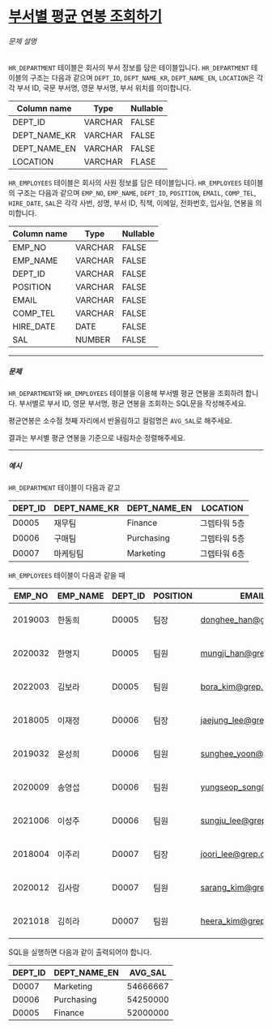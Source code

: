 # [부서별 평균 연봉 조회하기](https://school.programmers.co.kr/learn/courses/30/lessons/284529)


###### 문제 설명


`HR_DEPARTMENT` 테이블은 회사의 부서 정보를 담은 테이블입니다. `HR_DEPARTMENT` 테이블의 구조는 다음과 같으며 `DEPT_ID`, `DEPT_NAME_KR`, `DEPT_NAME_EN`, `LOCATION`은 각각 부서 ID, 국문 부서명, 영문 부서명, 부서 위치를 의미합니다.




| Column name | Type | Nullable |
| --- | --- | --- |
| DEPT\_ID | VARCHAR | FALSE |
| DEPT\_NAME\_KR | VARCHAR | FALSE |
| DEPT\_NAME\_EN | VARCHAR | FALSE |
| LOCATION | VARCHAR | FLASE |


`HR_EMPLOYEES` 테이블은 회사의 사원 정보를 담은 테이블입니다. `HR_EMPLOYEES` 테이블의 구조는 다음과 같으며 `EMP_NO`, `EMP_NAME`, `DEPT_ID`, `POSITION`, `EMAIL`, `COMP_TEL`, `HIRE_DATE`, `SAL`은 각각 사번, 성명, 부서 ID, 직책, 이메일, 전화번호, 입사일, 연봉을 의미합니다.




| Column name | Type | Nullable |
| --- | --- | --- |
| EMP\_NO | VARCHAR | FALSE |
| EMP\_NAME | VARCHAR | FALSE |
| DEPT\_ID | VARCHAR | FALSE |
| POSITION | VARCHAR | FALSE |
| EMAIL | VARCHAR | FALSE |
| COMP\_TEL | VARCHAR | FALSE |
| HIRE\_DATE | DATE | FALSE |
| SAL | NUMBER | FALSE |




---


##### 문제


`HR_DEPARTMENT`와 `HR_EMPLOYEES` 테이블을 이용해 부서별 평균 연봉을 조회하려 합니다. 부서별로 부서 ID, 영문 부서명, 평균 연봉을 조회하는 SQL문을 작성해주세요.


평균연봉은 소수점 첫째 자리에서 반올림하고 컬럼명은 `AVG_SAL`로 해주세요.  

결과는 부서별 평균 연봉을 기준으로 내림차순 정렬해주세요.




---


##### 예시


`HR_DEPARTMENT` 테이블이 다음과 같고




| DEPT\_ID | DEPT\_NAME\_KR | DEPT\_NAME\_EN | LOCATION |
| --- | --- | --- | --- |
| D0005 | 재무팀 | Finance | 그렙타워 5층 |
| D0006 | 구매팀 | Purchasing | 그렙타워 5층 |
| D0007 | 마케팅팀 | Marketing | 그렙타워 6층 |


`HR_EMPLOYEES` 테이블이 다음과 같을 때




| EMP\_NO | EMP\_NAME | DEPT\_ID | POSITION | EMAIL | COMP\_TEL | HIRE\_DATE | SAL |
| --- | --- | --- | --- | --- | --- | --- | --- |
| 2019003 | 한동희 | D0005 | 팀장 | [donghee\_han@grep.com](mailto:donghee_han@grep.com) | 031\-8000\-1122 | 2019\-03\-01 | 57000000 |
| 2020032 | 한명지 | D0005 | 팀원 | [mungji\_han@grep.com](mailto:mungji_han@grep.com) | 031\-8000\-1123 | 2020\-03\-01 | 52000000 |
| 2022003 | 김보라 | D0005 | 팀원 | [bora\_kim@grep.com](mailto:bora_kim@grep.com) | 031\-8000\-1126 | 2022\-03\-01 | 47000000 |
| 2018005 | 이재정 | D0006 | 팀장 | [jaejung\_lee@grep.com](mailto:jaejung_lee@grep.com) | 031\-8000\-1127 | 2018\-03\-01 | 60000000 |
| 2019032 | 윤성희 | D0006 | 팀원 | [sunghee\_yoon@grep.com](mailto:sunghee_yoon@grep.com) | 031\-8000\-1128 | 2019\-03\-01 | 57000000 |
| 2020009 | 송영섭 | D0006 | 팀원 | [yungseop\_song@grep.com](mailto:yungseop_song@grep.com) | 031\-8000\-1130 | 2020\-03\-01 | 51000000 |
| 2021006 | 이성주 | D0006 | 팀원 | [sungju\_lee@grep.com](mailto:sungju_lee@grep.com) | 031\-8000\-1131 | 2021\-03\-01 | 49000000 |
| 2018004 | 이주리 | D0007 | 팀장 | [joori\_lee@grep.com](mailto:joori_lee@grep.com) | 031\-8000\-1132 | 2018\-03\-01 | 61000000 |
| 2020012 | 김사랑 | D0007 | 팀원 | [sarang\_kim@grep.com](mailto:sarang_kim@grep.com) | 031\-8000\-1133 | 2020\-03\-01 | 54000000 |
| 2021018 | 김히라 | D0007 | 팀원 | [heera\_kim@grep.com](mailto:heera_kim@grep.com) | 031\-8000\-1136 | 2021\-03\-01 | 49000000 |


SQL을 실행하면 다음과 같이 출력되어야 합니다.




| DEPT\_ID | DEPT\_NAME\_EN | AVG\_SAL |
| --- | --- | --- |
| D0007 | Marketing | 54666667 |
| D0006 | Purchasing | 54250000 |
| D0005 | Finance | 52000000 |


